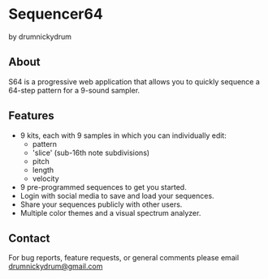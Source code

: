 # Sequencer64

by drumnickydrum

## About

S64 is a progressive web application that allows you to quickly sequence a 64-step pattern for a 9-sound sampler.

## Features

- 9 kits, each with 9 samples in which you can individually edit:
  - pattern
  - 'slice' (sub-16th note subdivisions)
  - pitch
  - length
  - velocity
- 9 pre-programmed sequences to get you started.
- Login with social media to save and load your sequences.
- Share your sequences publicly with other users.
- Multiple color themes and a visual spectrum analyzer. 

## Contact

For bug reports, feature requests, or general comments please email drumnickydrum@gmail.com
